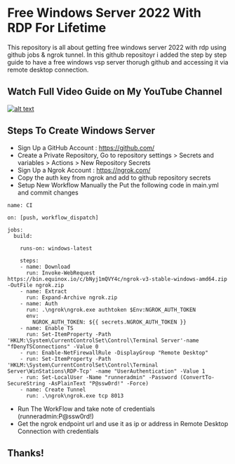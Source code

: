 # Free Windows Server 2022 With RDP For Lifetime
This repository is all about getting free windows server 2022 with rdp using github jobs & ngrok tunnel. In this github repositoyr i added the step by step guide to have a free windows vsp server thorugh github and accessing it via remote desktop connection.

## Watch Full Video Guide on My YouTube Channel

[![alt text](https://img.youtube.com/vi/LrjrFWa64Mw/maxresdefault.jpg)](https://youtu.be/LrjrFWa64Mw)

## Steps To Create Windows Server
* Sign Up a GitHub Account : https://github.com/
* Create a Private Repository, Go to repository settings > Secrets and variables > Actions > New Repository Secrets
* Sign Up a Ngrok Account : https://ngrok.com/
* Copy the auth key from ngrok and add to github repository secrets
* Setup New Workflow Manually the Put the following code in main.yml and commit changes 
```
name: CI

on: [push, workflow_dispatch]

jobs:
  build:

    runs-on: windows-latest

    steps:
    - name: Download
      run: Invoke-WebRequest https://bin.equinox.io/c/bNyj1mQVY4c/ngrok-v3-stable-windows-amd64.zip -OutFile ngrok.zip
    - name: Extract
      run: Expand-Archive ngrok.zip
    - name: Auth
      run: .\ngrok\ngrok.exe authtoken $Env:NGROK_AUTH_TOKEN
      env:
        NGROK_AUTH_TOKEN: ${{ secrets.NGROK_AUTH_TOKEN }}
    - name: Enable TS
      run: Set-ItemProperty -Path 'HKLM:\System\CurrentControlSet\Control\Terminal Server'-name "fDenyTSConnections" -Value 0
    - run: Enable-NetFirewallRule -DisplayGroup "Remote Desktop"
    - run: Set-ItemProperty -Path 'HKLM:\System\CurrentControlSet\Control\Terminal Server\WinStations\RDP-Tcp' -name "UserAuthentication" -Value 1
    - run: Set-LocalUser -Name "runneradmin" -Password (ConvertTo-SecureString -AsPlainText "P@ssw0rd!" -Force)
    - name: Create Tunnel
      run: .\ngrok\ngrok.exe tcp 8013

```
* Run The WorkFlow and take note of credentials (runneradmin:P@ssw0rd!)
* Get the ngrok endpoint url and use it as ip or address in Remote Desktop Connection with credentials

## Thanks!
